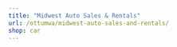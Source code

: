 ```yaml
---
title: "Midwest Auto Sales & Rentals"
url: /ottumwa/midwest-auto-sales-and-rentals/
shop: car
---
```

